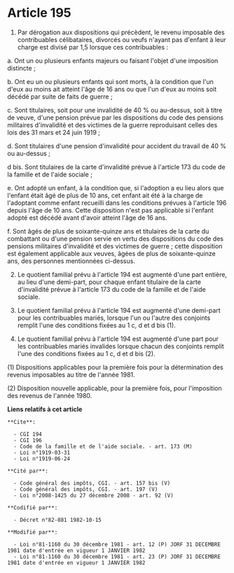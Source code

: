 # Article 195

1. Par dérogation aux dispositions qui précèdent, le revenu imposable des contribuables célibataires, divorcés ou veufs
n'ayant pas d'enfant à leur charge est divisé par 1,5 lorsque ces contribuables :

a. Ont un ou plusieurs enfants majeurs ou faisant l'objet d'une imposition distincte ;

b. Ont eu un ou plusieurs enfants qui sont morts, à la condition que l'un d'eux au moins ait atteint l'âge de 16 ans ou que
l'un d'eux au moins soit décédé par suite de faits de guerre ;

c. Sont titulaires, soit pour une invalidité de 40 % ou au-dessus, soit à titre de veuve, d'une pension prévue par les
dispositions du code des pensions militaires d'invalidité et des victimes de la guerre reproduisant celles des lois des 31
mars et 24 juin 1919 ;

d. Sont titulaires d'une pension d'invalidité pour accident du travail de 40 % ou au-dessus ;

d bis. Sont titulaires de la carte d'invalidité prévue à l'article 173 du code de la famille et de l'aide sociale ;

e. Ont adopté un enfant, à la condition que, si l'adoption a eu lieu alors que l'enfant était âgé de plus de 10 ans, cet
enfant ait été à la charge de l'adoptant comme enfant recueilli dans les conditions prévues à l'article 196 depuis l'âge de
10 ans. Cette disposition n'est pas applicable si l'enfant adopté est décédé avant d'avoir atteint l'âge de 16 ans.

f. Sont âgés de plus de soixante-quinze ans et titulaires de la carte du combattant ou d'une pension servie en vertu des
dispositions du code des pensions militaires d'invalidité et des victimes de guerre ; cette disposition est également
applicable aux veuves, âgées de plus de soixante-quinze ans, des personnes mentionnées ci-dessus.

2. Le quotient familial prévu à l'article 194 est augmenté d'une part entière, au lieu d'une demi-part, pour chaque enfant
titulaire de la carte d'invalidité prévue à l'article 173 du code de la famille et de l'aide sociale.

3. Le quotient familial prévu à l'article 194 est augmenté d'une demi-part pour les contribuables mariés, lorsque l'un ou
l'autre des conjoints remplit l'une des conditions fixées au 1 c, d et d bis (1).

4. Le quotient familial prévu à l'article 194 est augmenté d'une part pour les contribuables mariés invalides lorsque chacun
des conjoints remplit l'une des conditions fixées au 1 c, d et d bis (2).

(1) Dispositions applicables pour la première fois pour la détermination des revenus imposables au titre de l'année 1981.

(2) Disposition nouvelle applicable, pour la première fois, pour l'imposition des revenus de l'année 1980.

**Liens relatifs à cet article**

	**Cite**:

	  - CGI 194
	  - CGI 196
	  - Code de la famille et de l'aide sociale. - art. 173 (M)
	  - Loi n°1919-03-31
	  - Loi n°1919-06-24

	**Cité par**:

	  - Code général des impôts, CGI. - art. 157 bis (V)
	  - Code général des impôts, CGI. - art. 197 (V)
	  - Loi n°2008-1425 du 27 décembre 2008 - art. 92 (V)

	**Codifié par**:

	  - Décret n°82-881 1982-10-15

	**Modifié par**:

	  - Loi n°81-1160 du 30 décembre 1981 - art. 12 (P) JORF 31 DECEMBRE 1981 date d'entrée en vigueur 1 JANVIER 1982
	  - Loi n°81-1160 du 30 décembre 1981 - art. 23 (P) JORF 31 DECEMBRE 1981 date d'entrée en vigueur 1 JANVIER 1982
